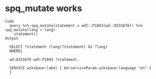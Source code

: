 # spq_mutate works

    Code
      query %>% spq_mutate(statement = wdt::P1843(wd::Q331676)) %>% spq_mutate(lang = lang(
        statement))
    Output
      
      SELECT ?statement (lang(?statement) AS ?lang)
      WHERE{
      
      wd:Q331676 wdt:P1843 ?statement.
      
      SERVICE wikibase:label { bd:serviceParam wikibase:language "en".}
      }
      

